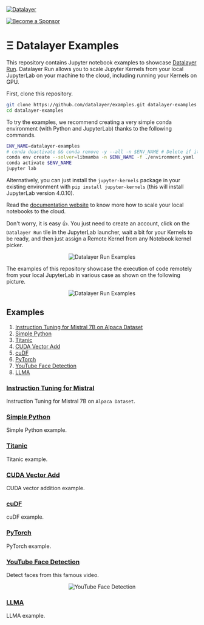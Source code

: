 [![Datalayer](https://assets.datalayer.tech/datalayer-25.svg)](https://datalayer.io)

[![Become a Sponsor](https://img.shields.io/static/v1?label=Become%20a%20Sponsor&message=%E2%9D%A4&logo=GitHub&style=flat&color=1ABC9C)](https://github.com/sponsors/datalayer)

# Ξ Datalayer Examples

This repository contains Jupyter notebook examples to showcase [Datalayer Run](https://datalayer.run). Datalayer Run allows you to scale Jupyter Kernels from your local JupyterLab on your machine to the cloud, including running your Kernels on GPU.

First, clone this repository.

```bash
git clone https://github.com/datalayer/examples.git datalayer-examples
cd datalayer-examples
```

To try the examples, we recommend creating a very simple conda environment (with Python and JupyterLab) thanks to the following commands.

```bash
ENV_NAME=datalayer-examples
# conda deactivate && conda remove -y --all -n $ENV_NAME # Delete if it already exists.
conda env create --solver=libmamba -n $ENV_NAME -f ./environment.yaml
conda activate $ENV_NAME
jupyter lab
```

Alternatively, you can just install the `jupyter-kernels` package in your existing environment with `pip install jupyter-kernels` (this will install JupyterLab version 4.0.10).

Read the [documentation website](https://docs.datalayer.run/docs) to know more how to scale your local notebooks to the cloud.

Don't worry, it is easy 👍. You just need to create an account, click on the `Datalayer Run` tile in the JupyterLab launcher, wait a bit for your Kernels to be ready, and then just assign a Remote Kernel from any Notebook kernel picker.

<div align="center" style="text-align: center">
  <img alt="Datalayer Run Examples" src="https://datalayer-examples.s3.amazonaws.com/datalayer-run-examples/kernel-selector-choice.png" />
</div>

The examples of this repository showcase the execution of code remotely from your local JupyterLab in various case as shown on the following picture.

<div align="center" style="text-align: center">
  <img alt="Datalayer Run Examples" src="https://datalayer-examples.s3.amazonaws.com/datalayer-run-examples/datalayer-run-examples.png" />
</div>

## Examples

1. [Instruction Tuning for Mistral 7B on Alpaca Dataset](#instruction-tuning-for-mistral)
1. [Simple Python](#simple-python)
1. [Titanic](#titanic)
1. [CUDA Vector Add](#cuda-vector-add)
1. [cuDF](#cudf)
1. [PyTorch](#pytorch)
1. [YouTube Face Detection](#youtube-face-detection)
1. [LLMA](#llma)

### [Instruction Tuning for Mistral](https://github.com/datalayer/examples/tree/main/mistral-instruct-tuning)

Instruction Tuning for Mistral 7B on `Alpaca Dataset`.

### [Simple Python](https://github.com/datalayer/examples/tree/main/python-simple)

Simple Python example.

### [Titanic](https://github.com/datalayer/examples/tree/main/titanic)

Titanic example.

### [CUDA Vector Add](https://github.com/datalayer/examples/tree/main/vectoradd-gpu)

CUDA vector addition example.

### [cuDF](https://github.com/datalayer/examples/tree/main/cudf-gpu)

cuDF example.

### [PyTorch](https://github.com/datalayer/examples/tree/main/pytorch-gpu)

PyTorch example.

### [YouTube Face Detection](https://github.com/datalayer/examples/tree/main/youtube-face-detection)

Detect faces from this famous video.

<div align="center" style="text-align: center">
  <img alt="YouTube Face Detection" src="https://datalayer-examples.s3.amazonaws.com/datalayer-run-examples/youtube-face-detection.png" />
</div>

### [LLMA](https://github.com/datalayer/examples/tree/main/llama-gpu)

LLMA example.

